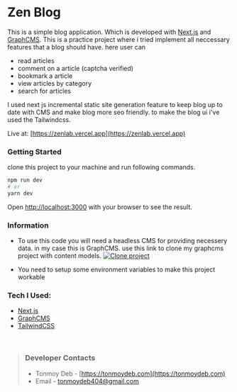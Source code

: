 # Zen Blog

This is a simple blog application. Which is developed with [Next.js](https://nextjs.org/) and [GraphCMS](https://graphcms.com/). This is a practice project where i tried implement all neccessary features that a blog should have.
here user can

- read articles
- comment on a article (captcha verified)
- bookmark a article
- view articles by category
- search for articles

I used next js incremental static site generation feature to keep blog up to date with CMS and make blog more seo friendly. to make the blog ui i've used the Tailwindcss.

Live at: [https://zenlab.vercel.app](https://zenlab.vercel.app)

### Getting Started

clone this project to your machine and run following commands.

```bash
npm run dev
# or
yarn dev
```

Open [http://localhost:3000](http://localhost:3000) with your browser to see the result.

### Information

- To use this code you will need a headless CMS for providing necessery data. in my case this is GraphCMS. use this link to clone my graphcms project with content models.
  [![Clone project](https://graphcms.com/button)](https://app.graphcms.com/clone/e3d3553bf02e46b4b05750a6308540a4?name=ZenBlog)

- You need to setup some environment variables to make this project workable

### Tech I Used:

- [Next.js](https://nextjs.org/)
- [GraphCMS](https://graphcms.com/)
- [TailwindCSS](https://tailwindcss.com/)

<br>

> ### Developer Contacts
>
> - Tonmoy Deb - [https://tonmoydeb.com](https://tonmoydeb.com)
> - Email - [tonmoydeb404@gmail.com](tonmoydeb404@gmail.com])
